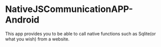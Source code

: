 # NativeJSCommunicationAPP-Android
This app provides you to be able to call native functions such as Sqlite(or what you wish) from a website.
